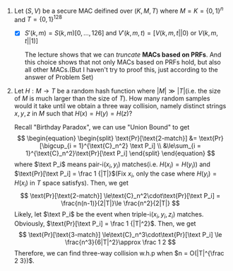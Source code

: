 1. Let $(S, V)$ be a secure MAC deifined over $(K, M, T)$ where $M = K = \{0, 1\}^n$ and $T = \{0, 1\}^{128}$

   - [x] $S'(k, m) = S(k, m)[0,\dots,126]$ and $V'(k,m,t)=[V(k,m,t||0) \text{ or } V(k,m,t||1)]$

     The lecture shows that we can *truncate* **MACs based on PRFs**. And this choice shows that not only MACs based on PRFs hold, but also all other MACs.(But I haven't try to proof this, just according to the answer of Problem Set)

2. Let $H: M \to T$ be a random hash function where $|M|\gg|T|$(i.e. the size of $M$ is much larger than the size of $T$). How many random samples would it take until we obtain a three way collision, namely distinct strings $x,y,z$ in $M$ such that $H(x) = H(y) = H(z)$?

   Recall "Birthday Paradox", we can use "Union Bound" to get
   $$
   \begin{equation}
   \begin{split}
   \text{Pr}[\text{2-match}] &= \text{Pr}[\bigcup_{i = 1}^{\text{C}_n^2} \text P_i] \\
   &\le\sum_{i = 1}^{\text{C}_n^2}\text{Pr}[\text P_i]
   \end{split}
   \end{equation}
   $$
   where $\text P_i$ means pair-i$(x_i, y_i)$ matches(i.e. $H(x_i)=H(y_i)$) and $\text{Pr}[\text P_i] = \frac 1 {|T|}$(Fix $x_i$, only the case where $H(y_i) = H(x_i)$ in $T$ space satisfys). Then, we get
   $$
   \text{Pr}[\text{2-match}] 
   \le\text{C}_n^2\cdot\text{Pr}[\text P_i] = \frac{n(n-1)}{2|T|}\le \frac{n^2}{2|T|}
   $$
   Likely, let $\text P_i$ be the event when triple-i$(x_i, y_i,z_i)$ matches. Obviously, $\text{Pr}[\text P_i] = \frac 1 {|T|^2}$. Then, we get
   $$
   \text{Pr}[\text{3-match}] 
   \le\text{C}_n^3\cdot\text{Pr}[\text P_i] \le \frac{n^3}{6|T|^2}\approx \frac 1 2
   $$
   Therefore, we can find three-way collision w.h.p when $n = O(|T|^{\frac 2 3})$.